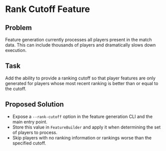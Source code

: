 # Rank Cutoff Feature

## Problem
Feature generation currently processes all players present in the match data. This can include thousands of players and dramatically slows down execution.

## Task
Add the ability to provide a ranking cutoff so that player features are only generated for players whose most recent ranking is better than or equal to the cutoff.

## Proposed Solution
- Expose a `--rank-cutoff` option in the feature generation CLI and the main entry point.
- Store this value in `FeatureBuilder` and apply it when determining the set of players to process.
- Skip players with no ranking information or rankings worse than the specified cutoff.
